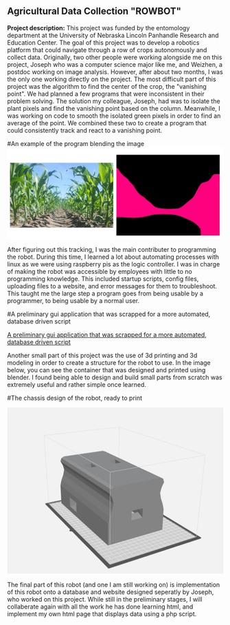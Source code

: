 ## Agricultural Data Collection "ROWBOT"

**Project description:** This project was funded by the entomology department at the University of Nebraska Lincoln Panhandle Research and Education Center. The goal of this project was to develop a robotics platform that could navigate through a row of crops autonomously and collect data. Originally, two other people were working alongside me on this project, Joseph who was a computer science major like me, and Weizhen, a postdoc working on image analysis. However, after about two months, I was the only one working directly on the project. The most difficult part of this project was the algorithm to find the center of the crop, the "vanishing point". We had planned a few programs that were inconsistent in their problem solving. The solution my colleague, Joseph, had was to isolate the plant pixels and find the vanishing point based on the column. Meanwhile, I was working on code to smooth the isolated green pixels in order to find an average of the point. We combined these two to create a program that could consistently track and react to a vanishing point. 

#An example of the program blending the image
![An example of the program blending the image](images/green_shaping.PNG)

After figuring out this tracking, I was the main contributer to programming the robot. During this time, I learned a lot about automating processes with linux as we were using raspberry pis as the logic controller. I was in charge of making the robot was accessible by employees with little to no programming knowledge. This included startup scripts, config files, uploading files to a website, and error messages for them to troubleshoot. This taught me the large step a program goes from being usable by a programmer, to being usable by a normal user. 

#A preliminary gui application that was scrapped for a more automated, database driven script

[A preliminary gui application that was scrapped for a more automated, database driven script](./images/prototype_window.PNG)

Another small part of this project was the use of 3d printing and 3d modeling in order to create a structure for the robot to use. In the image below, you can see the container that was designed and printed using blender. I found being able to design and build small parts from scratch was extremely useful and rather simple once learned. 

#The chassis design of the robot, ready to print

![The chassis design of the robot, ready to print](images/3d_model.jpg)

The final part of this robot (and one I am still working on) is implementation of this robot onto a database and website designed seperatly by Joseph, who worked on this project. While still in the preliminary stages, I will collaberate again with all the work he has done learning html, and implement my own html page that displays data using a php script.